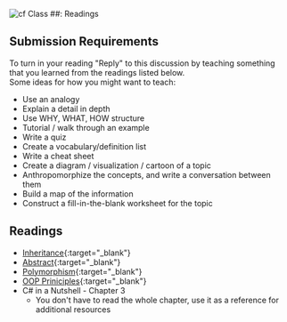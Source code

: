 ![cf](http://i.imgur.com/7v5ASc8.png) Class ##: Readings

## Submission Requirements

To turn in your reading "Reply" to this discussion by teaching something that you learned from the 
readings listed below.
<br />
Some ideas for how you might want to teach:
- Use an analogy
- Explain a detail in depth
- Use WHY, WHAT, HOW structure
- Tutorial / walk through an example
- Write a quiz
- Create a vocabulary/definition list
- Write a cheat sheet
- Create a diagram / visualization / cartoon of a topic
- Anthropomorphize the concepts, and write a conversation between them
- Build a map of the information
- Construct a fill-in-the-blank worksheet for the topic

## Readings

- [Inheritance](https://docs.microsoft.com/en-us/dotnet/csharp/programming-guide/classes-and-structs/inheritance){:target="_blank"} 
- [Abstract](https://docs.microsoft.com/en-us/dotnet/csharp/programming-guide/classes-and-structs/abstract-and-sealed-classes-and-class-members){:target="_blank"} 
- [Polymorphism](https://docs.microsoft.com/en-us/dotnet/csharp/programming-guide/classes-and-structs/polymorphism){:target="_blank"} 
- [OOP Priniciples](https://docs.microsoft.com/en-us/dotnet/csharp/programming-guide/concepts/object-oriented-programming){:target="_blank"} 
- C# in a Nutshell - Chapter 3
	- You don't have to read the whole chapter, use it as a reference for additional resources
